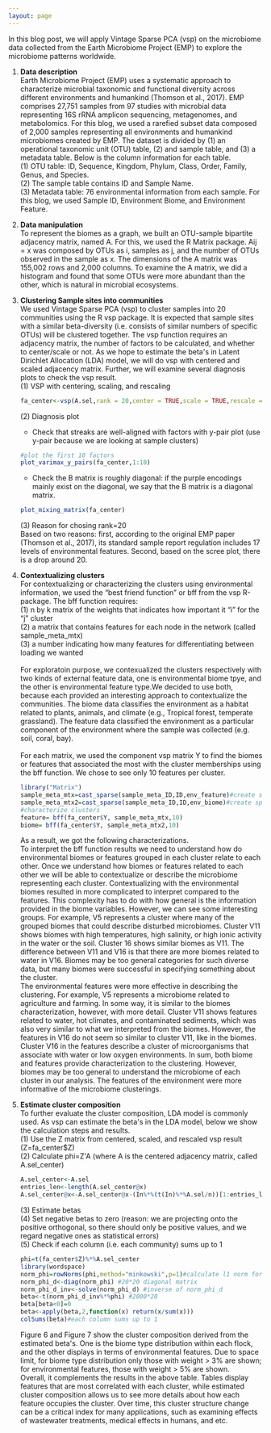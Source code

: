 ```yaml
---
layout: page  
---
```

In this blog post, we will apply Vintage Sparse PCA (vsp) on the microbiome data collected from the Earth Microbiome Project (EMP) to explore the microbiome patterns worldwide.  

1. **Data description**  
Earth Microbiome Project (EMP) uses a systematic approach to characterize microbial taxonomic and functional diversity across different environments and humankind (Thomson et al., 2017).  EMP comprises 27,751 samples from 97 studies with microbial data representing 16S rRNA amplicon sequencing, metagenomes, and metabolomics. For this blog, we used a rarefied subset data composed of 2,000 samples representing all environments and humankind microbiomes created by EMP. The dataset is divided by (1) an operational taxonomic unit (OTU) table, (2) and sample table, and (3) a metadata table. Below is the column information for each table.  
    (1) OTU table: ID, Sequence, Kingdom, Phylum, Class, Order, Family, Genus, and Species.  
    (2) The sample table contains ID and Sample Name.  
    (3) Metadata table: 76 environmental information from each sample. For this blog, we used Sample ID, Environment Biome, and Environment Feature.  

2. **Data manipulation**   
To represent the biomes as a graph, we built an OTU-sample bipartite adjacency matrix, named A. For this, we used the R Matrix package.  Aij = x  was composed by OTUs as i, samples as j, and the number of OTUs observed in the sample as x. The dimensions of the A matrix was 155,002 rows and 2,000 columns. To examine the A matrix, we did a histogram and found that some OTUs were more abundant than the other, which is natural in microbial ecosystems.  

3. **Clustering Sample sites into communities**  
We used Vintage Sparse PCA (vsp) to cluster samples into 20 communities using the R vsp package. It is expected that sample sites with a similar beta-diversity (i.e. consists of similar numbers of specific OTUs) will be clustered together. The vsp function requires an adjacency matrix, the number of factors to be calculated, and whether to center/scale or not. As we hope to estimate the beta's in Latent Dirichlet Allocation (LDA) model, we will do vsp with centered and scaled adjacency matrix. Further, we will examine several diagnosis plots to check the vsp result.  
    (1) VSP with centering, scaling, and rescaling  
    ```r
    fa_center<-vsp(A.sel,rank = 20,center = TRUE,scale = TRUE,rescale = TRUE,recenter = FALSE)
    ```  
    (2) Diagnosis plot  
    - Check that streaks are well-aligned with factors with y-pair plot (use y-pair because we are looking at sample clusters)  
    ```r
    #plot the first 10 factors
    plot_varimax_y_pairs(fa_center,1:10) 
    ```  
    - Check the B matrix is roughly diagonal: if the purple encodings mainly exist on the diagonal, we say that the B matrix is a diagonal matrix.  
    ```r
    plot_mixing_matrix(fa_center)
    ```  
   (3) Reason for chosing rank=20  
    Based on two reasons: first, according to the original EMP paper (Thomson et al., 2017), its standard sample report regulation includes 17 levels of environmental features. Second, based on the scree plot, there is a drop around 20.  
  
4. **Contextualizing clusters**  
For contextualizing or characterizing the clusters using environmental information, we used the “best friend function” or bff from the vsp R-package. The bff function requires:  
    (1) n by k matrix of the weights that indicates how important it “i” for the “j” cluster  
    (2) a matrix that contains features for each node in the network (called sample_meta_mtx)     
    (3) a number indicating how many features for differentiating between loading we wanted    
   <br>For exploratoin purpose, we contexualized the clusters respectively with two kinds of external feature data, one is environmental biome tpye, and the other is environmental feature type.We decided to use both, because each provided an interesting approach to contextualize the communities. The biome data classifies the environment as a habitat related to plants, animals, and climate (e.g., Tropical forest, temperate grassland). The feature data classified the environment as a particular component of the environment where the sample was collected (e.g. soil, coral, bay).  
  <br>For each matrix, we used the component vsp matrix Y to find the biomes or  features that associated the most with the cluster memberships using the bff function. We chose to see only 10 features per cluster.  
    ```r
    library("Matrix") 
    sample_meta_mtx=cast_sparse(sample_meta_ID,ID,env_feature)#create sparse matrix for features  
    sample_meta_mtx2=cast_sparse(sample_meta_ID,ID,env_biome)#create sparse matrix for biomes
    #characterize clusters
    feature= bff(fa_center$Y, sample_meta_mtx,10)
    biome= bff(fa_center$Y, sample_meta_mtx2,10)
    ```  
    As a result, we got the following characterizations.  
   To interpret the bff function results we need to understand how do environmental biomes or features grouped in each cluster relate to each other. Once we understand how biomes or features related to each other we will be able to contextualize or describe the microbiome representing each cluster. Contextualizing with the environmental biomes resulted in more complicated to interpret compared to the features. This complexity has to do with how general is the information provided in the biome variables. However, we can see some interesting groups. For example, V5 represents a cluster where many of the grouped biomes that could describe disturbed microbiomes. Cluster V11 shows biomes with high temperatures, high salinity, or high ionic activity in the water or the soil. Cluster 16 shows similar biomes as V11. The difference between V11 and V16 is that there are more biomes related to water in V16. Biomes may be too general categories for such diverse data, but many biomes were successful in specifying something about the cluster.  
    The environmental features were more effective in describing the clustering. For example, V5 represents a microbiome related to agriculture and farming. In some way, it is similar to the biomes characterization, however, with more detail. Cluster V11 shows features related to water, hot climates, and contaminated sediments, which was also very similar to what we interpreted from the biomes. However, the features in V16 do not seem so similar to cluster V11, like in the biomes. Cluster V16 in the features describe a cluster of microorganisms that associate with water or low oxygen environments. In sum, both biome and features provide characterization to the clustering. However, biomes may be too general to understand the microbiome of each cluster in our analysis. The features of the environment were more informative of the microbiome clusterings.  
  
5. **Estimate cluster composition**  
To further evaluate the cluster composition, LDA model is commonly used. As vsp can estimate the beta's in the LDA model, below we show the calculation steps and results.  
    (1) Use the Z matrix from centered, scaled, and rescaled vsp result (Z=fa_center$Z)  
    (2) Calculate phi=Z'A (where A is the centered adjacency matrix, called A.sel_center)  
    ```r
    A.sel_center<-A.sel
    entries_len<-length(A.sel_center@x)
    A.sel_center@x<-A.sel_center@x-(In%*%(t(In)%*%A.sel/n))[1:entries_len]
    ```  
    (3) Estimate betas    
    (4) Set negative betas to zero (reason: we are projecting onto the positive orthogonal, so there should only be positive values, and we regard negative ones as statistical errors)  
    (5) Check if each column (i.e. each community) sums up to 1  
    ```r
    phi=t(fa_center$Z)%*%A.sel_center
    library(wordspace)
    norm_phi=rowNorms(phi,method="minkowski",p=1)#calculate l1 norm for each row
    norm_phi_d<-diag(norm_phi) #20*20 diagonal matrix
    norm_phi_d_inv<-solve(norm_phi_d) #inverse of norm_phi_d
    beta<-t(norm_phi_d_inv%*%phi) #2000*20
    beta[beta<0]=0
    beta<-apply(beta,2,function(x) return(x/sum(x)))
    colSums(beta)#each column sums up to 1
    ```
    Figure 6 and Figure 7 show the cluster composition derived from the estimated beta's. One is the biome type distribution within each flock, and the other displays in terms of environmental features. Due to space limit, for biome type distribution only those with weight > 3% are shown; for environmental features, those with weight > 5% are shown.  
    Overall, it complements the results in the above table. Tables display features that are most correlated with each cluster, while estimated cluster composition allows us to see more details about how each feature occupies the cluster. Over time, this cluster structure change can be a critical index for many applications, such as examining effects of wastewater treatments, medical effects in humans, and etc.  





